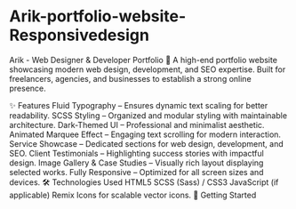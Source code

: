 # Arik-portfolio-website-Responsivedesign
Arik - Web Designer & Developer Portfolio 🚀
A high-end portfolio website showcasing modern web design, development, and SEO expertise. Built for freelancers, agencies, and businesses to establish a strong online presence.

✨ Features
Fluid Typography – Ensures dynamic text scaling for better readability.
SCSS Styling – Organized and modular styling with maintainable architecture.
Dark-Themed UI – Professional and minimalist aesthetic.
Animated Marquee Effect – Engaging text scrolling for modern interaction.
Service Showcase – Dedicated sections for web design, development, and SEO.
Client Testimonials – Highlighting success stories with impactful design.
Image Gallery & Case Studies – Visually rich layout displaying selected works.
Fully Responsive – Optimized for all screen sizes and devices.
🛠️ Technologies Used
HTML5
SCSS (Sass) / CSS3
JavaScript (if applicable)
Remix Icons for scalable vector icons.
🚀 Getting Started

